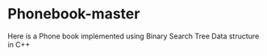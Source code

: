 # Phonebook-master

Here is a Phone book implemented using Binary Search Tree Data structure in C++
